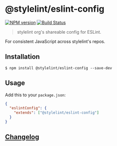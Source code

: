 # @stylelint/eslint-config

[![NPM version](https://img.shields.io/npm/v/@stylelint/eslint-config.svg)](https://www.npmjs.org/package/@stylelint/eslint-config) [![Build Status](https://github.com/stylelint/eslint-config/workflows/CI/badge.svg)](https://github.com/stylelint/eslint-config/actions)

> stylelint org's shareable config for ESLint.

For consistent JavaScript across stylelint's repos.

## Installation

```console
$ npm install @stylelint/eslint-config --save-dev
```

## Usage

Add this to your `package.json`:

```json
{
  "eslintConfig": {
    "extends": ["@stylelint/eslint-config"]
  }
}
```

## [Changelog](CHANGELOG.md)
